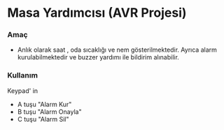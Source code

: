 
# Masa Yardımcısı (AVR Projesi)

### Amaç
- Anlık olarak saat , oda sıcaklığı ve nem gösterilmektedir. Ayrıca alarm kurulabilmektedir ve buzzer yardımı ile bildirim alınabilir.
### Kullanım
Keypad' in
- A tuşu "Alarm Kur"
- B tuşu "Alarm Onayla"
- C tuşu "Alarm Sil"
